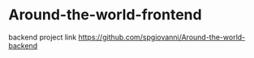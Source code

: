 # Around-the-world-frontend

backend project link https://github.com/spgiovanni/Around-the-world-backend

